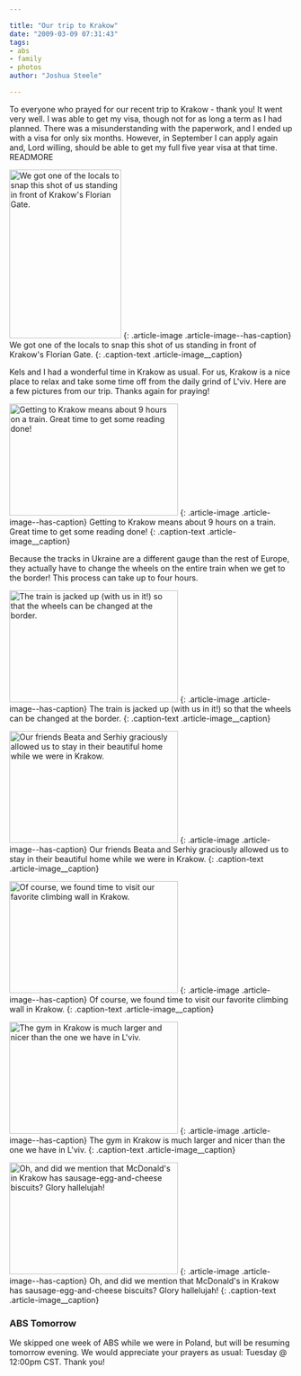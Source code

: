 ```yaml
---

title: "Our trip to Krakow"
date: "2009-03-09 07:31:43"
tags:
- abs
- family
- photos
author: "Joshua Steele"

---
```


To everyone who prayed for our recent trip to Krakow - thank you! It went very well. I was able to get my visa, though not for as long a term as I had planned. There was a misunderstanding with the paperwork, and I ended up with a visa for only six months. However, in September I can apply again and, Lord willing, should be able to get my full five year visa at that time. READMORE

<a href="//d21yo20tm8bmc2.cloudfront.net/2009/03/dsc_5101.jpg"><img class="size-medium wp-image-529" title="dsc_5101" src="//d21yo20tm8bmc2.cloudfront.net/2009/03/dsc_5101-199x300.jpg" alt="We got one of the locals to snap this shot of us standing in front of Krakow's Florian Gate." width="199" height="300" /></a>
{: .article-image .article-image--has-caption}
We got one of the locals to snap this shot of us standing in front of Krakow's Florian Gate.
{: .caption-text .article-image__caption}

Kels and I had a wonderful time in Krakow as usual. For us, Krakow is a nice place to relax and take some time off from the daily grind of L'viv. Here are a few pictures from our trip. Thanks again for praying!

<a href="//d21yo20tm8bmc2.cloudfront.net/2009/03/dsc_5043.jpg"><img class="size-medium wp-image-530" title="dsc_5043" src="//d21yo20tm8bmc2.cloudfront.net/2009/03/dsc_5043-300x199.jpg" alt="Getting to Krakow means about 9 hours on a train. Great time to get some reading done!" width="300" height="199" /></a>
{: .article-image .article-image--has-caption}
Getting to Krakow means about 9 hours on a train. Great time to get some reading done!
{: .caption-text .article-image__caption}

Because the tracks in Ukraine are a different gauge than the rest of Europe, they actually have to change the wheels on the entire train when we get to the border! This process can take up to four hours.

<a href="//d21yo20tm8bmc2.cloudfront.net/2009/03/dsc_5050.jpg"><img class="size-medium wp-image-531" title="dsc_5050" src="//d21yo20tm8bmc2.cloudfront.net/2009/03/dsc_5050-300x199.jpg" alt="The train is jacked up (with us in it!) so that the wheels can be changed at the border." width="300" height="199" /></a>
{: .article-image .article-image--has-caption}
The train is jacked up (with us in it!) so that the wheels can be changed at the border.
{: .caption-text .article-image__caption}

<a href="//d21yo20tm8bmc2.cloudfront.net/2009/03/dsc_5092.jpg"><img class="size-medium wp-image-532" title="dsc_5092" src="//d21yo20tm8bmc2.cloudfront.net/2009/03/dsc_5092-300x199.jpg" alt="Our friends Beata and Serhiy graciously allowed us to stay in their beautiful home while we were in Krakow." width="300" height="199" /></a>
{: .article-image .article-image--has-caption}
Our friends Beata and Serhiy graciously allowed us to stay in their beautiful home while we were in Krakow.
{: .caption-text .article-image__caption}

<a href="//d21yo20tm8bmc2.cloudfront.net/2009/03/dsc_5073.jpg"><img class="size-medium wp-image-533" title="dsc_5073" src="//d21yo20tm8bmc2.cloudfront.net/2009/03/dsc_5073-300x199.jpg" alt="Of course, we found time to visit our favorite climbing wall in Krakow." width="300" height="199" /></a>
{: .article-image .article-image--has-caption}
Of course, we found time to visit our favorite climbing wall in Krakow.
{: .caption-text .article-image__caption}

<a href="//d21yo20tm8bmc2.cloudfront.net/2009/03/dsc_5086.jpg"><img class="size-medium wp-image-534" title="dsc_5086" src="//d21yo20tm8bmc2.cloudfront.net/2009/03/dsc_5086-300x199.jpg" alt="The gym in Krakow is much larger and nicer than the one we have in L'viv." width="300" height="199" /></a>
{: .article-image .article-image--has-caption}
The gym in Krakow is much larger and nicer than the one we have in L'viv.
{: .caption-text .article-image__caption}

<a href="//d21yo20tm8bmc2.cloudfront.net/2009/03/dsc_5098.jpg"><img class="size-medium wp-image-535" title="dsc_5098" src="//d21yo20tm8bmc2.cloudfront.net/2009/03/dsc_5098-300x199.jpg" alt="Oh, and did we mention that McDonald's in Krakow has sausage-egg-and-cheese biscuits? Glory hallelujah!" width="300" height="199" /></a>
{: .article-image .article-image--has-caption}
Oh, and did we mention that McDonald's in Krakow has sausage-egg-and-cheese biscuits? Glory hallelujah!
{: .caption-text .article-image__caption}

### ABS Tomorrow

We skipped one week of ABS while we were in Poland, but will be resuming tomorrow evening. We would appreciate your prayers as usual: Tuesday @ 12:00pm CST. Thank you!
